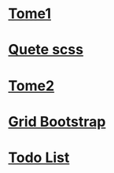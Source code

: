 



# [Tome1](https://lgiacalo.github.io/tome1/)
# [Quete scss](https://lgiacalo.github.io/quetescss/)
# [Tome2](https://lgiacalo.github.io/tome2/)
# [Grid Bootstrap](https://lgiacalo.github.io/gridBootstrap/)
# [Todo List](https://lgiacalo.github.io/todoList/)